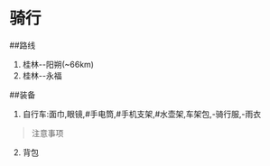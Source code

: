 # 骑行

##路线
1. 桂林--阳朔(~66km)
2. 桂林--永福




##装备
1. 自行车:面巾,眼镜,#手电筒,#手机支架,#水壶架,车架包,-骑行服,-雨衣

 > 注意事项

2. 背包



